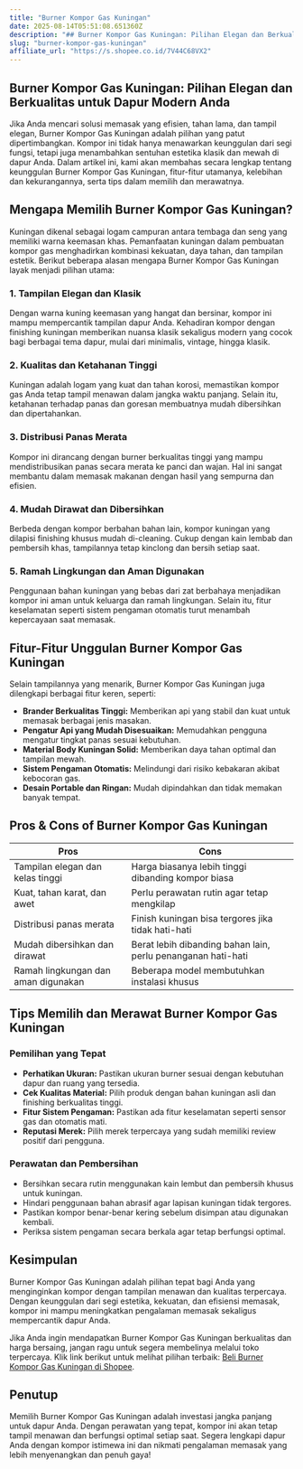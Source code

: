 ```yaml
---
title: "Burner Kompor Gas Kuningan"
date: 2025-08-14T05:51:08.651360Z
description: "## Burner Kompor Gas Kuningan: Pilihan Elegan dan Berkualitas untuk Dapur Modern Anda..."
slug: "burner-kompor-gas-kuningan"
affiliate_url: "https://s.shopee.co.id/7V44C68VX2"
---
```

## Burner Kompor Gas Kuningan: Pilihan Elegan dan Berkualitas untuk Dapur Modern Anda

Jika Anda mencari solusi memasak yang efisien, tahan lama, dan tampil elegan, Burner Kompor Gas Kuningan adalah pilihan yang patut dipertimbangkan. Kompor ini tidak hanya menawarkan keunggulan dari segi fungsi, tetapi juga menambahkan sentuhan estetika klasik dan mewah di dapur Anda. Dalam artikel ini, kami akan membahas secara lengkap tentang keunggulan Burner Kompor Gas Kuningan, fitur-fitur utamanya, kelebihan dan kekurangannya, serta tips dalam memilih dan merawatnya.

## Mengapa Memilih Burner Kompor Gas Kuningan?

Kuningan dikenal sebagai logam campuran antara tembaga dan seng yang memiliki warna keemasan khas. Pemanfaatan kuningan dalam pembuatan kompor gas menghadirkan kombinasi kekuatan, daya tahan, dan tampilan estetik. Berikut beberapa alasan mengapa Burner Kompor Gas Kuningan layak menjadi pilihan utama:

### 1. Tampilan Elegan dan Klasik

Dengan warna kuning keemasan yang hangat dan bersinar, kompor ini mampu mempercantik tampilan dapur Anda. Kehadiran kompor dengan finishing kuningan memberikan nuansa klasik sekaligus modern yang cocok bagi berbagai tema dapur, mulai dari minimalis, vintage, hingga klasik.

### 2. Kualitas dan Ketahanan Tinggi

Kuningan adalah logam yang kuat dan tahan korosi, memastikan kompor gas Anda tetap tampil menawan dalam jangka waktu panjang. Selain itu, ketahanan terhadap panas dan goresan membuatnya mudah dibersihkan dan dipertahankan.

### 3. Distribusi Panas Merata

Kompor ini dirancang dengan burner berkualitas tinggi yang mampu mendistribusikan panas secara merata ke panci dan wajan. Hal ini sangat membantu dalam memasak makanan dengan hasil yang sempurna dan efisien.

### 4. Mudah Dirawat dan Dibersihkan

Berbeda dengan kompor berbahan bahan lain, kompor kuningan yang dilapisi finishing khusus mudah di-cleaning. Cukup dengan kain lembab dan pembersih khas, tampilannya tetap kinclong dan bersih setiap saat.

### 5. Ramah Lingkungan dan Aman Digunakan

Penggunaan bahan kuningan yang bebas dari zat berbahaya menjadikan kompor ini aman untuk keluarga dan ramah lingkungan. Selain itu, fitur keselamatan seperti sistem pengaman otomatis turut menambah kepercayaan saat memasak.

## Fitur-Fitur Unggulan Burner Kompor Gas Kuningan

Selain tampilannya yang menarik, Burner Kompor Gas Kuningan juga dilengkapi berbagai fitur keren, seperti:

- **Brander Berkualitas Tinggi:** Memberikan api yang stabil dan kuat untuk memasak berbagai jenis masakan.
- **Pengatur Api yang Mudah Disesuaikan:** Memudahkan pengguna mengatur tingkat panas sesuai kebutuhan.
- **Material Body Kuningan Solid:** Memberikan daya tahan optimal dan tampilan mewah.
- **Sistem Pengaman Otomatis:** Melindungi dari risiko kebakaran akibat kebocoran gas.
- **Desain Portable dan Ringan:** Mudah dipindahkan dan tidak memakan banyak tempat.

## Pros & Cons of Burner Kompor Gas Kuningan

| **Pros**                                               | **Cons**                                           |
|--------------------------------------------------------|---------------------------------------------------|
| Tampilan elegan dan kelas tinggi                      | Harga biasanya lebih tinggi dibanding kompor biasa |
| Kuat, tahan karat, dan awet                             | Perlu perawatan rutin agar tetap mengkilap       |
| Distribusi panas merata                                | Finish kuningan bisa tergores jika tidak hati-hati|
| Mudah dibersihkan dan dirawat                         | Berat lebih dibanding bahan lain, perlu penanganan hati-hati |
| Ramah lingkungan dan aman digunakan                    | Beberapa model membutuhkan instalasi khusus     |

## Tips Memilih dan Merawat Burner Kompor Gas Kuningan

### Pemilihan yang Tepat

- **Perhatikan Ukuran:** Pastikan ukuran burner sesuai dengan kebutuhan dapur dan ruang yang tersedia.
- **Cek Kualitas Material:** Pilih produk dengan bahan kuningan asli dan finishing berkualitas tinggi.
- **Fitur Sistem Pengaman:** Pastikan ada fitur keselamatan seperti sensor gas dan otomatis mati.
- **Reputasi Merek:** Pilih merek terpercaya yang sudah memiliki review positif dari pengguna.

### Perawatan dan Pembersihan

- Bersihkan secara rutin menggunakan kain lembut dan pembersih khusus untuk kuningan.
- Hindari penggunaan bahan abrasif agar lapisan kuningan tidak tergores.
- Pastikan kompor benar-benar kering sebelum disimpan atau digunakan kembali.
- Periksa sistem pengaman secara berkala agar tetap berfungsi optimal.

## Kesimpulan

Burner Kompor Gas Kuningan adalah pilihan tepat bagi Anda yang menginginkan kompor dengan tampilan menawan dan kualitas terpercaya. Dengan keunggulan dari segi estetika, kekuatan, dan efisiensi memasak, kompor ini mampu meningkatkan pengalaman memasak sekaligus mempercantik dapur Anda.

Jika Anda ingin mendapatkan Burner Kompor Gas Kuningan berkualitas dan harga bersaing, jangan ragu untuk segera membelinya melalui toko terpercaya. Klik link berikut untuk melihat pilihan terbaik: [Beli Burner Kompor Gas Kuningan di Shopee](https://s.shopee.co.id/7V44C68VX2).

## Penutup

Memilih Burner Kompor Gas Kuningan adalah investasi jangka panjang untuk dapur Anda. Dengan perawatan yang tepat, kompor ini akan tetap tampil menawan dan berfungsi optimal setiap saat. Segera lengkapi dapur Anda dengan kompor istimewa ini dan nikmati pengalaman memasak yang lebih menyenangkan dan penuh gaya!